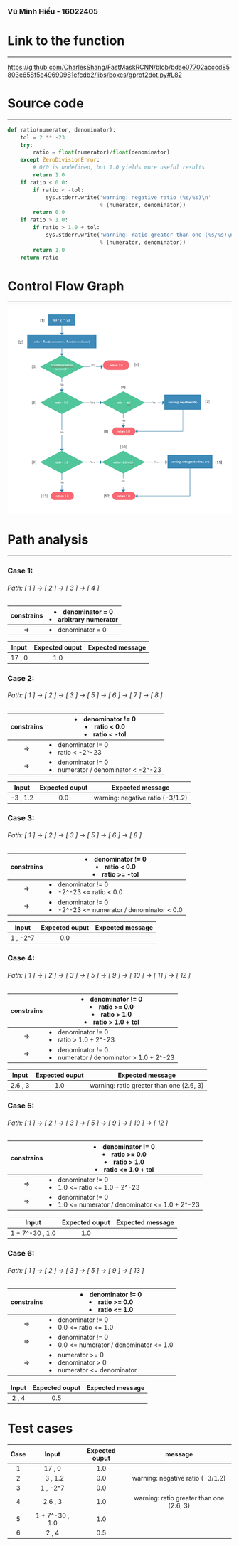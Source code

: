 ### **Vũ Minh Hiếu - 16022405**

# Link to the function
---
https://github.com/CharlesShang/FastMaskRCNN/blob/bdae07702acccd85803e658f5e49690981efcdb2/libs/boxes/gprof2dot.py#L82

# Source code
---
```python
def ratio(numerator, denominator):
    tol = 2 ** -23                                                          #[1]
    try:
        ratio = float(numerator)/float(denominator)                         #[2]
    except ZeroDivisionError:                                               #[3]
        # 0/0 is undefined, but 1.0 yields more useful results
        return 1.0                                                          #[4]
    if ratio < 0.0:                                                         #[5]
        if ratio < -tol:                                                    #[6]
            sys.stderr.write('warning: negative ratio (%s/%s)\n'
                             % (numerator, denominator))                    #[7]
        return 0.0                                                          #[8]
    if ratio > 1.0:                                                         #[9]
        if ratio > 1.0 + tol:                                               #[10]
            sys.stderr.write('warning: ratio greater than one (%s/%s)\n'
                             % (numerator, denominator))                    #[11]
        return 1.0                                                          #[12]
    return ratio                                                            #[13]
```

# Control Flow Graph
---
![](cfg.png)

# Path analysis
---

### Case 1:
###### Path: [ 1 ] -> [ 2 ] -> [ 3 ] -> [ 4 ]
constrains|<li>denominator = 0</li><li>arbitrary numerator</li>
:--:|--
=>| <li>denominator = 0</li>


Input|Expected ouput|Expected message
:--:|:--:|:--:
17 , 0| 1.0|

### Case 2:
###### Path: [ 1 ] -> [ 2 ] -> [ 3 ] -> [ 5 ] -> [ 6 ] -> [ 7 ] -> [ 8 ]

constrains|<li>denominator != 0</li><li>ratio < 0.0</li><li>ratio < -tol</li>
:--:|--
=>|<li>denominator != 0</li><li>ratio < -2^-23</li>
=>|<li>denominator != 0</li><li>numerator / denominator < -2^-23</li>

Input|Expected ouput|Expected message
:--:|:--:|:--:
-3 , 1.2|0.0|warning: negative ratio (-3/1.2)

### Case 3:
###### Path: [ 1 ] -> [ 2 ] -> [ 3 ] -> [ 5 ] -> [ 6 ] -> [ 8 ]

constrains|<li>denominator != 0</br><li>ratio < 0.0</li><li>ratio >= -tol</li>
:--:|--
=>|<li> denominator != 0 </li><li> -2^-23 <= ratio < 0.0 </li>
=>|<li>denominator != 0</li><li>-2^-23 <= numerator / denominator < 0.0</li>

Input|Expected ouput|Expected message
:--:|:--:|:--:
1 , -2^7|0.0|

### Case 4:
###### Path: [ 1 ] -> [ 2 ] -> [ 3 ] -> [ 5 ] -> [ 9 ] -> [ 10 ] -> [ 11 ] -> [ 12 ]

constrains|<li>denominator != 0</li><li>ratio >= 0.0</li><li>ratio > 1.0</li><li>ratio > 1.0 + tol</li>
:--:|--
=>|<li>denominator != 0</li><li>ratio > 1.0 + 2^-23</li>
=>|<li>denominator != 0</li><li>numerator / denominator > 1.0 + 2^-23</li>

Input|Expected ouput|Expected message
:--:|:--:|:--:
2.6 , 3|1.0|warning: ratio greater than one (2.6, 3)

### Case 5:
###### Path: [ 1 ] -> [ 2 ] -> [ 3 ] -> [ 5 ] -> [ 9 ] -> [ 10 ] -> [ 12 ]

constrains|<li>denominator != 0</li><li>ratio >= 0.0</li><li>ratio > 1.0</li><li>ratio <= 1.0 + tol</li>
:--:|--
=>|<li>denominator != 0</li><li>1.0 <= ratio <= 1.0 + 2^-23</li>
=>|<li>denominator != 0</li><li>1.0 <= numerator / denominator <= 1.0 + 2^-23</li>

Input|Expected ouput|Expected message
:--:|:--:|:--:
1 + 7^-30 , 1.0|1.0|

### Case 6:
###### Path: [ 1 ] -> [ 2 ] -> [ 3 ] -> [ 5 ] -> [ 9 ] -> [ 13 ]

constrains|<li>denominator != 0</li><li>ratio >= 0.0</li><li>ratio <= 1.0</li>
:--:|--
=>|<li>denominator != 0</li><li>0.0 <= ratio <= 1.0</li>
=>|<li>denominator != 0</li><li>0.0 <= numerator / denominator <= 1.0</li>
=>|<li>numerator >= 0</li><li>denominator > 0</li><li>numerator <= denominator</li>

Input|Expected ouput|Expected message
:--:|:--:|:--:
2 , 4|0.5|

# Test cases
Case|Input|Expected ouput|message
:--:|:--:|:--:|:--:
1|17 , 0| 1.0|
2|-3 , 1.2|0.0|warning: negative ratio (-3/1.2)
3|1 , -2^7|0.0|
4|2.6 , 3|1.0|warning: ratio greater than one (2.6, 3)
5|1 + 7^-30 , 1.0|1.0|
6|2 , 4|0.5|
